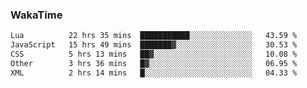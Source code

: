 ### WakaTime

<!--START_SECTION:waka-->

```txt
Lua          22 hrs 35 mins  ███████████░░░░░░░░░░░░░░   43.59 %
JavaScript   15 hrs 49 mins  ███████▓░░░░░░░░░░░░░░░░░   30.53 %
CSS          5 hrs 13 mins   ██▓░░░░░░░░░░░░░░░░░░░░░░   10.08 %
Other        3 hrs 36 mins   █▓░░░░░░░░░░░░░░░░░░░░░░░   06.95 %
XML          2 hrs 14 mins   █░░░░░░░░░░░░░░░░░░░░░░░░   04.33 %
```

<!--END_SECTION:waka-->
